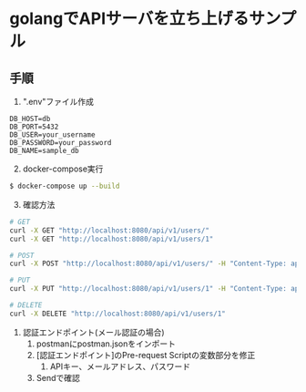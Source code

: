 # golangでAPIサーバを立ち上げるサンプル

## 手順

1. ".env"ファイル作成
```
DB_HOST=db
DB_PORT=5432
DB_USER=your_username
DB_PASSWORD=your_password
DB_NAME=sample_db
```
2. docker-compose実行

```bash
$ docker-compose up --build
```


3. 確認方法

```bash
# GET
curl -X GET "http://localhost:8080/api/v1/users/"
curl -X GET "http://localhost:8080/api/v1/users/1"

# POST
curl -X POST "http://localhost:8080/api/v1/users/" -H "Content-Type: application/json" -d '{"name": "John Doe", "email": "john.doe@example.com"}'

# PUT
curl -X PUT "http://localhost:8080/api/v1/users/1" -H "Content-Type: application/json" -d '{"name": "John Doe Updated", "email": "john.doe.updated@example.com"}'

# DELETE
curl -X DELETE "http://localhost:8080/api/v1/users/1"


```


1. 認証エンドポイント(メール認証の場合)
   1. postmanにpostman.jsonをインポート
   2. [認証エンドポイント]のPre-request Scriptの変数部分を修正
      1. APIキー、メールアドレス、パスワード
   3. Sendで確認
